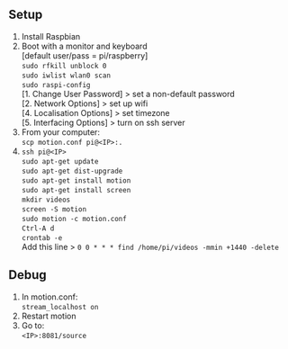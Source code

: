 ## Setup
1. Install Raspbian  
1. Boot with a monitor and keyboard  
        [default user/pass = pi/raspberry]  
`sudo rfkill unblock 0`  
`sudo iwlist wlan0 scan`  
`sudo raspi-config`  
        [1. Change User Password] > set a non-default password  
        [2. Network Options] > set up wifi  
        [4. Localisation Options] > set timezone  
        [5. Interfacing Options] > turn on ssh server  
1. From your computer:  
`scp motion.conf pi@<IP>:.`  
1. `ssh pi@<IP>`  
`sudo apt-get update`  
`sudo apt-get dist-upgrade`  
`sudo apt-get install motion`  
`sudo apt-get install screen`  
`mkdir videos`  
`screen -S motion`  
`sudo motion -c motion.conf`  
`Ctrl-A d`  
`crontab -e`  
        Add this line > `0 0 * * * find /home/pi/videos -mmin +1440 -delete`

## Debug
1. In motion.conf:  
`stream_localhost on`  
1. Restart motion  
1. Go to:  
`<IP>:8081/source`  
